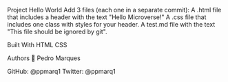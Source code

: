 Project Hello World
Add 3 files (each one in a separate commit):
A .html file that includes a header with the text "Hello Microverse!"
A .css file that includes one class with styles for your header.
A test.md file with the text "This file should be ignored by git".

Built With
HTML
CSS


Authors
👤 Pedro Marques

GitHub: @ppmarq1
Twitter: @ppmarq1
